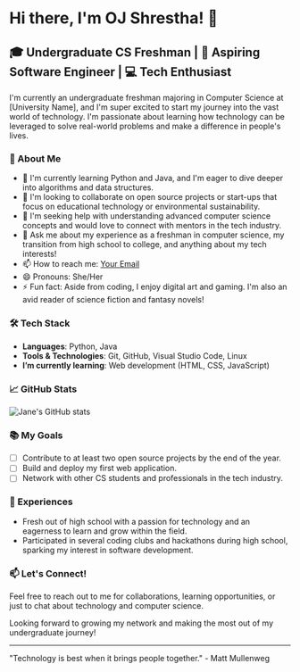 # Hi there, I'm OJ Shrestha! 👋

## 🎓 Undergraduate CS Freshman | 🌟 Aspiring Software Engineer | 💻 Tech Enthusiast

I'm currently an undergraduate freshman majoring in Computer Science at [University Name], and I'm super excited to start my journey into the vast world of technology. I'm passionate about learning how technology can be leveraged to solve real-world problems and make a difference in people's lives.

### 🚀 About Me
- 🌱 I'm currently learning Python and Java, and I'm eager to dive deeper into algorithms and data structures.
- 👯 I'm looking to collaborate on open source projects or start-ups that focus on educational technology or environmental sustainability.
- 🤔 I'm seeking help with understanding advanced computer science concepts and would love to connect with mentors in the tech industry.
- 💬 Ask me about my experience as a freshman in computer science, my transition from high school to college, and anything about my tech interests!
- 📫 How to reach me: [Your Email](mailto:opi222@uky.edu)
- 😄 Pronouns: She/Her
- ⚡ Fun fact: Aside from coding, I enjoy digital art and gaming. I'm also an avid reader of science fiction and fantasy novels!

### 🛠 Tech Stack
- **Languages**: Python, Java
- **Tools & Technologies**: Git, GitHub, Visual Studio Code, Linux
- **I’m currently learning**: Web development (HTML, CSS, JavaScript)

### 📈 GitHub Stats
![Jane's GitHub stats](https://github-readme-stats.vercel.app/api?username=yourusername&show_icons=true&theme=radical)

### 📚 My Goals
- [ ] Contribute to at least two open source projects by the end of the year.
- [ ] Build and deploy my first web application.
- [ ] Network with other CS students and professionals in the tech industry.

### 💼 Experiences
- Fresh out of high school with a passion for technology and an eagerness to learn and grow within the field.
- Participated in several coding clubs and hackathons during high school, sparking my interest in software development.

### 📫 Let's Connect!
Feel free to reach out to me for collaborations, learning opportunities, or just to chat about technology and computer science.

Looking forward to growing my network and making the most out of my undergraduate journey!

---

"Technology is best when it brings people together." - Matt Mullenweg

